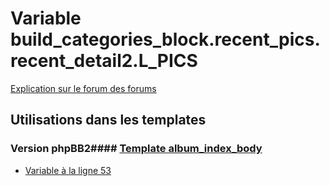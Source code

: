 # Variable build_categories_block.recent_pics.recent_detail2.L_PICS
[Explication sur le forum des forums](http://forum.forumactif.com/t294113-listing-des-variables#build_categories_block.recent_pics.recent_detail2.L_PICS)
## Utilisations dans les templates
### Version phpBB2#### [Template album_index_body](subsilver/album_index_body.md)
* [Variable à la ligne 53](../subsilver/album_index_body.tpl#L53)